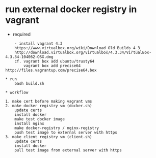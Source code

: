 # run external docker registry in vagrant

* required
```
	- install vagrant 4.3
	https://www.virtualbox.org/wiki/Download_Old_Builds_4_3
	http://download.virtualbox.org/virtualbox/4.3.34/VirtualBox-4.3.34-104062-OSX.dmg
	cf. vagrant box add ubuntu/trusty64
		vagrant box add precise64 http://files.vagrantup.com/precise64.box

* run		
	bash build.sh
	
* workflow
```
	1. make cert before making vagrant vms
	2. make docker registry vm (docker.sh)
		update certs
		install docker
		make test docker image
		install nginx
		make docker-registry / nginx-registry
		push test image to external server with https
	3. make client registry vm (client.sh)
		update certs
		install docker
		pull test image from external server with https

